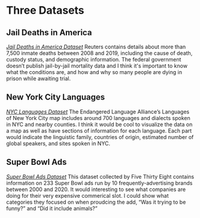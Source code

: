 # Three Datasets

## Jail Deaths in America
*[Jail Deaths in America Dataset](https://www.reuters.com/investigates/special-report/usa-jails-graphic/)*
Reuters contains details about more than 7,500 inmate deaths between 2008 and 2019, including the cause of death, custody status, and demographic information. The federal government doesn’t publish jail-by-jail mortality data and I think it's important to know what the conditions are, and how and why so many people are dying in prison while awaiting trial. 

## New York City Languages
*[NYC Languages Dataset](https://languagemap.nyc/Data)* 
The Endangered Language Alliance’s Languages of New York City map includes around 700 languages and dialects spoken in NYC and nearby counties. I think it would be cool to visualize the data on a map as well as have sections of information for each language. Each part would indicate the linguistic family, countries of origin, estimated number of global speakers, and sites spoken in NYC.

## Super Bowl Ads
*[Super Bowl Ads Dataset](https://github.com/fivethirtyeight/superbowl-ads/blob/main/superbowl-ads.csv)* 
 This dataset collected by Five Thirty Eight contains information on 233 Super Bowl ads run by 10 frequently-advertising brands between 2000 and 2020. It would interesting to see what companies are doing for their very expensive commerical slot. I could show what categories they focused on when proudcing the add, “Was it trying to be funny?” and “Did it include animals?”
